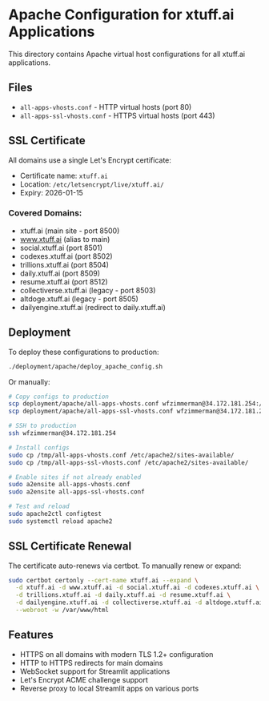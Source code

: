 # Apache Configuration for xtuff.ai Applications

This directory contains Apache virtual host configurations for all xtuff.ai applications.

## Files

- `all-apps-vhosts.conf` - HTTP virtual hosts (port 80)
- `all-apps-ssl-vhosts.conf` - HTTPS virtual hosts (port 443)

## SSL Certificate

All domains use a single Let's Encrypt certificate:
- Certificate name: `xtuff.ai`
- Location: `/etc/letsencrypt/live/xtuff.ai/`
- Expiry: 2026-01-15

### Covered Domains:
- xtuff.ai (main site - port 8500)
- www.xtuff.ai (alias to main)
- social.xtuff.ai (port 8501)
- codexes.xtuff.ai (port 8502)
- trillions.xtuff.ai (port 8504)
- daily.xtuff.ai (port 8509)
- resume.xtuff.ai (port 8512)
- collectiverse.xtuff.ai (legacy - port 8503)
- altdoge.xtuff.ai (legacy - port 8505)
- dailyengine.xtuff.ai (redirect to daily.xtuff.ai)

## Deployment

To deploy these configurations to production:

```bash
./deployment/apache/deploy_apache_config.sh
```

Or manually:
```bash
# Copy configs to production
scp deployment/apache/all-apps-vhosts.conf wfzimmerman@34.172.181.254:/tmp/
scp deployment/apache/all-apps-ssl-vhosts.conf wfzimmerman@34.172.181.254:/tmp/

# SSH to production
ssh wfzimmerman@34.172.181.254

# Install configs
sudo cp /tmp/all-apps-vhosts.conf /etc/apache2/sites-available/
sudo cp /tmp/all-apps-ssl-vhosts.conf /etc/apache2/sites-available/

# Enable sites if not already enabled
sudo a2ensite all-apps-vhosts.conf
sudo a2ensite all-apps-ssl-vhosts.conf

# Test and reload
sudo apache2ctl configtest
sudo systemctl reload apache2
```

## SSL Certificate Renewal

The certificate auto-renews via certbot. To manually renew or expand:

```bash
sudo certbot certonly --cert-name xtuff.ai --expand \
  -d xtuff.ai -d www.xtuff.ai -d social.xtuff.ai -d codexes.xtuff.ai \
  -d trillions.xtuff.ai -d daily.xtuff.ai -d resume.xtuff.ai \
  -d dailyengine.xtuff.ai -d collectiverse.xtuff.ai -d altdoge.xtuff.ai \
  --webroot -w /var/www/html
```

## Features

- HTTPS on all domains with modern TLS 1.2+ configuration
- HTTP to HTTPS redirects for main domains
- WebSocket support for Streamlit applications
- Let's Encrypt ACME challenge support
- Reverse proxy to local Streamlit apps on various ports
